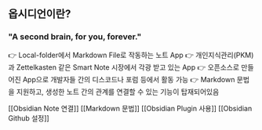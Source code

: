 ## 옵시디언이란?

### "A second brain, for you, forever."
👉 Local-folder에서 Markdown File로 작동하는 노트 App
👉 개인지식관리(PKM)과 Zettelkasten 같은 Smart Note 시장에서 각광 받고 있는 App
👉 오픈소스로 만들어진 App으로 개발자들 간의 디스코드나 포럼 등에서 활동 가능
👉 Markdown 문법을 지원하고, 생성한 노트 간의 관계를 연결할 수 있는 기능이 탑재되어있음

[[Obsidian Note 연결]]
[[Markdown 문법]]
[[Obsidian Plugin 사용]]
[[Obsidian Github 설정]]
